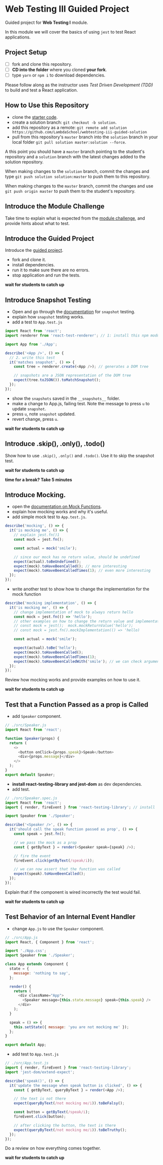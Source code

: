 # Web Testing III Guided Project

Guided project for **Web Testing I** module.

In this module we will cover the basics of using `jest` to test React applications.

## Project Setup

- [ ] fork and clone this repository.
- [ ] **CD into the folder** where you cloned **your fork**.
- [ ] type `yarn` or `npm i` to download dependencies.

Please follow along as the instructor uses _Test Driven Development (TDD)_ to build and test a React application.

## How to Use this Repository

- clone the [starter code](https://github.com/LambdaSchool/webtesting-iii-guided).
- create a solution branch: `git checkout -b solution`.
- add this repository as a remote: `git remote add solution https://github.com/LambdaSchool/webtesting-iii-guided-solution`
- pull from this repository's `master` branch into the `solution` branch in your local folder `git pull solution master:solution --force`.

A this point you should have a `master` branch pointing to the student's repository and a `solution` branch with the latest changes added to the solution repository.

When making changes to the `solution` branch, commit the changes and type `git push solution solution:master` to push them to this repository.

When making changes to the `master` branch, commit the changes and use `git push origin master` to push them to the student's repository.

## Introduce the Module Challenge

Take time to explain what is expected from the [module challenge](https://github.com/LambdaSchool/webtesting-iii-challenge), and provide hints about what to test.

## Introduce the Guided Project

Introduce the [guided project](https://github.com/LambdaSchool/webtesting-iii-guided).

- fork and clone it.
- install dependencies.
- run it to make sure there are no errors.
- stop application and run the tests.

**wait for students to catch up**

## Introduce Snapshot Testing

- Open and go through the [documentation](https://jestjs.io/docs/en/snapshot-testing) for `snapshot` testing.
- explain how `snapshot` testing works.
- add a test to `App.test.js`

```js
import React from 'react';
import renderer from 'react-test-renderer'; // 1: install this npm module as a dev dependency

import App from './App';

describe('<App />', () => {
  // 2. write this test
  it('matches snapshot', () => {
    const tree = renderer.create(<App />); // generates a DOM tree

    // snapshots are a JSON representation of the DOM tree
    expect(tree.toJSON()).toMatchSnapshot();
  });
});
```

- show the `snapshots` saved in the `__snapshots__` folder.
- make a change to App.js, failing test. Note the message to press `u` to update `snapshot`.
- press `u`, note `snapshot` updated.
- revert change, press `u`.

**wait for students to catch up**

## Introduce .skip(), .only(), .todo()

Show how to use `.skip()`, `.only()` and `.todo()`. Use it to skip the snapshot test.

**wait for students to catch up**

**time for a break? Take 5 minutes**

## Introduce Mocking.

- open the [documentation on Mock Functions](https://jestjs.io/docs/en/mock-functions).
- explain how mocking works and why it's useful.
- add simple mock test to `App.test.js`.

```js
describe('mocking', () => {
  it('is mocking me', () => {
    // explain jest.fn()1
    const mock = jest.fn();

    const actual = mock('smile');

    // since our mock has no return value, should be undefined
    expect(actual).toBeUndefined();
    expect(mock).toHaveBeenCalled(); // more interesting
    expect(mock).toHaveBeenCalledTimes(1); // even more interesting
  });
});
```

- write another test to show how to change the implementation for the mock function

```js
describe('mocking implementation', () => {
  it('is mocking me', () => {
    // change implementation of mock to always return hello
    const mock = jest.fn(() => 'hello');
    // other examples on how to change the return value and implementation
    // const mock = jest();  mock.mockReturnValue('hello');
    // const mock = jest.fn().mockImplementation(() => 'hello)

    const actual = mock('smile');

    expect(actual).toBe('hello');
    expect(mock).toHaveBeenCalled();
    expect(mock).toHaveBeenCalledTimes(1);
    expect(mock).toHaveBeenCalledWith('smile'); // we can check arguments
  });
});
```

Review how mocking works and provide examples on how to use it.

**wait for students to catch up**

## Test that a Function Passed as a prop is Called

- add `Speaker` component.

```js
// ./src/Speaker.js
import React from 'react';

function Speaker(props) {
  return (
    <>
      <button onClick={props.speak}>Speak</button>
      <div>{props.message}</div>
    </>
  );
}
export default Speaker;
```

- **install react-testing-library and jest-dom** as dev dependencies.
- add test.

```js
// ./src/Speaker.spec.js
import React from 'react';
import { render, fireEvent } from 'react-testing-library'; // install

import Speaker from './Speaker';

describe('<Speaker />', () => {
  it('should call the speak function passed as prop', () => {
    const speak = jest.fn();

    // we pass the mock as a prop
    const { getByText } = render(<Speaker speak={speak} />);

    // fire the event
    fireEvent.click(getByText(/speak/i));

    // we can now assert that the function was called
    expect(speak).toHaveBeenCalled();
  });
});
```

Explain that if the component is wired incorrectly the test would fail.

**wait for students to catch up**

## Test Behavior of an Internal Event Handler

- change `App.js` to use the `Speaker` component.

```js
// ./src/App.js
import React, { Component } from 'react';

import './App.css';
import Speaker from './Speaker';

class App extends Component {
  state = {
    message: 'nothing to say',
  };

  render() {
    return (
      <div className="App">
        <Speaker message={this.state.message} speak={this.speak} />
      </div>
    );
  }

  speak = () => {
    this.setState({ message: 'you are not mocking me' });
  };
}

export default App;
```

- add test to `App.test.js`

```js
// ./src/App.test.js
import { render, fireEvent } from 'react-testing-library';
import 'jest-dom/extend-expect';

describe('speak()', () => {
  it('update the message when speak button is clicked', () => {
    const { getByText, queryByText } = render(<App />);

    // the text is not there
    expect(queryByText(/not mocking me/i)).toBeFalsy();

    const button = getByText(/speak/i);
    fireEvent.click(button);

    // after clicking the button, the text is there
    expect(queryByText(/not mocking me/i)).toBeTruthy();
  });
});
```

Do a review on how everything comes together.

**wait for students to catch up**
